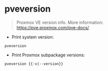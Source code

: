 # pveversion

> Proxmox VE version info.
> More information: <https://pve.proxmox.com/pve-docs/>.

- Print system version:

`pveversion`

- Print Proxmox subpackage versions:

`pveversion {{-v|--version}}`
